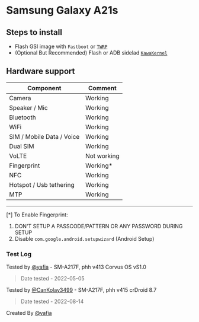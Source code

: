 # Samsung Galaxy A21s

## Steps to install

* Flash GSI image with `Fastboot` or [`TWRP`](https://github.com/DozNaka/android_device_samsung_a21s)
* (Optional But Recommended) Flash or ADB sidelad [`KawaKernel`](https://github.com/DozNaka/KawaKernel-A217X/releases/download/KawaKernel-v1.3.1/KawaKernel-A217X-GSI.zip)
## Hardware support

| Component                 |      Comment                                              |
|---------------------------|-----------------------------------------------------------|
| Camera                    | Working                                                   |
| Speaker / Mic             | Working                                                   |
| Bluetooth                 | Working                                                   |
| WiFi                      | Working                                                   |
| SIM / Mobile Data / Voice | Working                                                   |
| Dual SIM                  | Working                                                   |    
| VoLTE                     | Not working                                               |
| Fingerprint               | Working*                                               |
| NFC                       | Working                                                   |
| Hotspot / Usb tethering   | Working                                                   |
| MTP                       | Working                                                   |
---


[\*] To Enable Fingerprint:
1. DON'T SETUP A PASSCODE/PATTERN OR ANY PASSWORD DURING SETUP
2. Disable `com.google.android.setupwizard` (Android Setup)


### Test Log
Tested by [@yafia](https://github.com/yafia) - SM-A217F, phh v413 Corvus OS vS1.0

> Date tested - 2022-05-05

Tested by [@CanKolay3499](https://github.com/CanKolay3499) - SM-A217F, phh v415 crDroid 8.7

> Date tested - 2022-08-14

Created By [@yafia](https://github.com/yafia)